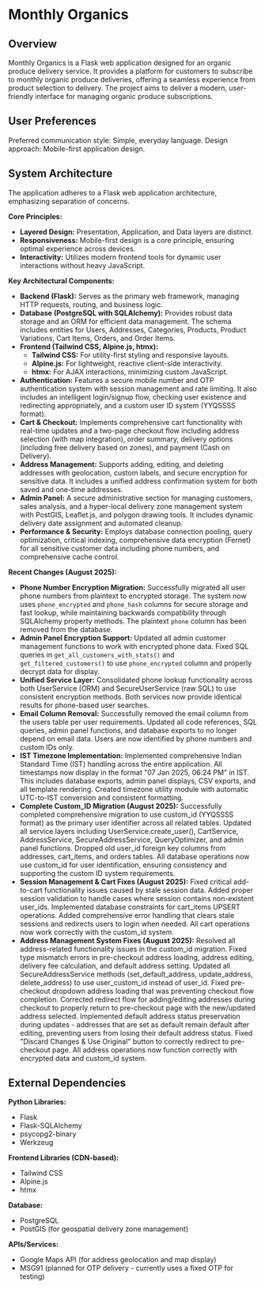 # Monthly Organics

## Overview

Monthly Organics is a Flask web application designed for an organic produce delivery service. It provides a platform for customers to subscribe to monthly organic produce deliveries, offering a seamless experience from product selection to delivery. The project aims to deliver a modern, user-friendly interface for managing organic produce subscriptions.

## User Preferences

Preferred communication style: Simple, everyday language.
Design approach: Mobile-first application design.

## System Architecture

The application adheres to a Flask web application architecture, emphasizing separation of concerns.

**Core Principles:**
- **Layered Design:** Presentation, Application, and Data layers are distinct.
- **Responsiveness:** Mobile-first design is a core principle, ensuring optimal experience across devices.
- **Interactivity:** Utilizes modern frontend tools for dynamic user interactions without heavy JavaScript.

**Key Architectural Components:**

-   **Backend (Flask):** Serves as the primary web framework, managing HTTP requests, routing, and business logic.
-   **Database (PostgreSQL with SQLAlchemy):** Provides robust data storage and an ORM for efficient data management. The schema includes entities for Users, Addresses, Categories, Products, Product Variations, Cart Items, Orders, and Order Items.
-   **Frontend (Tailwind CSS, Alpine.js, htmx):**
    -   **Tailwind CSS:** For utility-first styling and responsive layouts.
    -   **Alpine.js:** For lightweight, reactive client-side interactivity.
    -   **htmx:** For AJAX interactions, minimizing custom JavaScript.
-   **Authentication:** Features a secure mobile number and OTP authentication system with session management and rate limiting. It also includes an intelligent login/signup flow, checking user existence and redirecting appropriately, and a custom user ID system (YYQSSSS format).
-   **Cart & Checkout:** Implements comprehensive cart functionality with real-time updates and a two-page checkout flow including address selection (with map integration), order summary, delivery options (including free delivery based on zones), and payment (Cash on Delivery).
-   **Address Management:** Supports adding, editing, and deleting addresses with geolocation, custom labels, and secure encryption for sensitive data. It includes a unified address confirmation system for both saved and one-time addresses.
-   **Admin Panel:** A secure administrative section for managing customers, sales analysis, and a hyper-local delivery zone management system with PostGIS, Leaflet.js, and polygon drawing tools. It includes dynamic delivery date assignment and automated cleanup.
-   **Performance & Security:** Employs database connection pooling, query optimization, critical indexing, comprehensive data encryption (Fernet) for all sensitive customer data including phone numbers, and comprehensive cache control.

**Recent Changes (August 2025):**
-   **Phone Number Encryption Migration:** Successfully migrated all user phone numbers from plaintext to encrypted storage. The system now uses `phone_encrypted` and `phone_hash` columns for secure storage and fast lookup, while maintaining backwards compatibility through SQLAlchemy property methods. The plaintext `phone` column has been removed from the database.
-   **Admin Panel Encryption Support:** Updated all admin customer management functions to work with encrypted phone data. Fixed SQL queries in `get_all_customers_with_stats()` and `get_filtered_customers()` to use `phone_encrypted` column and properly decrypt data for display.
-   **Unified Service Layer:** Consolidated phone lookup functionality across both UserService (ORM) and SecureUserService (raw SQL) to use consistent encryption methods. Both services now provide identical results for phone-based user searches.
-   **Email Column Removal:** Successfully removed the email column from the users table per user requirements. Updated all code references, SQL queries, admin panel functions, and database exports to no longer depend on email data. Users are now identified by phone numbers and custom IDs only.
-   **IST Timezone Implementation:** Implemented comprehensive Indian Standard Time (IST) handling across the entire application. All timestamps now display in the format "07 Jan 2025, 06:24 PM" in IST. This includes database exports, admin panel displays, CSV exports, and all template rendering. Created timezone utility module with automatic UTC-to-IST conversion and consistent formatting.
-   **Complete Custom_ID Migration (August 2025):** Successfully completed comprehensive migration to use custom_id (YYQSSSS format) as the primary user identifier across all related tables. Updated all service layers including UserService.create_user(), CartService, AddressService, SecureAddressService, QueryOptimizer, and admin panel functions. Dropped old user_id foreign key columns from addresses, cart_items, and orders tables. All database operations now use custom_id for user identification, ensuring consistency and supporting the custom ID system requirements.
-   **Session Management & Cart Fixes (August 2025):** Fixed critical add-to-cart functionality issues caused by stale session data. Added proper session validation to handle cases where session contains non-existent user_ids. Implemented database constraints for cart_items UPSERT operations. Added comprehensive error handling that clears stale sessions and redirects users to login when needed. All cart operations now work correctly with the custom_id system.
-   **Address Management System Fixes (August 2025):** Resolved all address-related functionality issues in the custom_id migration. Fixed type mismatch errors in pre-checkout address loading, address editing, delivery fee calculation, and default address setting. Updated all SecureAddressService methods (set_default_address, update_address, delete_address) to use user_custom_id instead of user_id. Fixed pre-checkout dropdown address loading that was preventing checkout flow completion. Corrected redirect flow for adding/editing addresses during checkout to properly return to pre-checkout page with the new/updated address selected. Implemented default address status preservation during updates - addresses that are set as default remain default after editing, preventing users from losing their default address status. Fixed "Discard Changes & Use Original" button to correctly redirect to pre-checkout page. All address operations now function correctly with encrypted data and custom_id system.

## External Dependencies

**Python Libraries:**
-   Flask
-   Flask-SQLAlchemy
-   psycopg2-binary
-   Werkzeug

**Frontend Libraries (CDN-based):**
-   Tailwind CSS
-   Alpine.js
-   htmx

**Database:**
-   PostgreSQL
-   PostGIS (for geospatial delivery zone management)

**APIs/Services:**
-   Google Maps API (for address geolocation and map display)
-   MSG91 (planned for OTP delivery - currently uses a fixed OTP for testing)